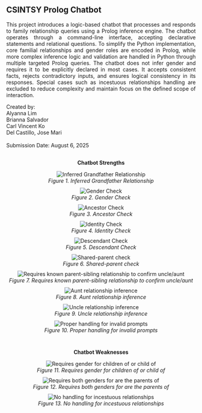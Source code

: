 ## CSINTSY Prolog Chatbot
<p align="justify">
This project introduces a logic-based chatbot that processes and responds to family relationship queries using a Prolog inference engine. The chatbot operates through a command-line interface, accepting declarative statements and relational questions. To simplify the Python implementation, core familial relationships and gender roles are encoded in Prolog, while more complex inference logic and validation are handled in Python through multiple targeted Prolog queries. The chatbot does not infer gender and requires it to be explicitly declared in most cases. It accepts consistent facts, rejects contradictory inputs, and ensures logical consistency in its responses. Special cases such as incestuous relationships handling are excluded to reduce complexity and maintain focus on the defined scope of interaction.<br>
</p>
Created by:<br> Alyanna Lim <br>
Brianna Salvador<br>
Carl Vincent Ko <br>
Del Castillo, Jose Mari<br><br>
Submission Date: August 6, 2025

##

<p align="center"><strong>Chatbot Strengths</strong></p>
<p align="center" style="margin: 10px 0;">
  <img src="https://github.com/user-attachments/assets/fb71f4d5-c829-4641-802e-27077dd6fa4b" alt="Inferred Grandfather Relationship" />
  <br>
  <em>Figure 1. Inferred Grandfather Relationship</em>
</p>

<p align="center" style="margin: 10px 0;">
  <img src="https://github.com/user-attachments/assets/e3afaef1-4ef2-49e2-b140-fad50738ef1b" alt="Gender Check" />
  <br>
  <em>Figure 2. Gender Check</em>
</p>

<p align="center" style="margin: 10px 0;">
  <img src="https://github.com/user-attachments/assets/6afa5171-4cc3-48f2-8448-1480829298c4" alt="Ancestor Check" />
  <br>
  <em>Figure 3. Ancestor Check</em>
</p>

<p align="center" style="margin: 10px 0;">
  <img src="https://github.com/user-attachments/assets/781ab340-9134-4793-8e7f-c8dff903e7d8" alt="Identity Check" />
  <br>
  <em>Figure 4. Identity Check</em>
</p>

<p align="center" style="margin: 10px 0;">
  <img src="https://github.com/user-attachments/assets/0518ba16-b425-46ae-ac2a-03863773731b" alt="Descendant Check" />
  <br>
  <em>Figure 5. Descendant Check</em>
</p>

<p align="center" style="margin: 10px 0;">
  <img src="https://github.com/user-attachments/assets/e6d63376-7f4e-42a6-a663-ad84e2519713" alt="Shared-parent check" />
  <br>
  <em>Figure 6. Shared-parent check</em>
</p>

<p align="center" style="margin: 10px 0;">
  <img src="https://github.com/user-attachments/assets/6af5547d-7617-4989-b7fa-b6726e40d1d4" alt="Requires known parent-sibling relationship to confirm uncle/aunt" />
  <br>
  <em>Figure 7. Requires known parent-sibling relationship to confirm uncle/aunt</em>
</p>

<p align="center" style="margin: 10px 0;">
  <img src="https://github.com/user-attachments/assets/7ade4e0a-2a3e-4c07-943b-1d416a31f119" alt="Aunt relationship inference" />
  <br>
  <em>Figure 8. Aunt relationship inference</em>
</p>

<p align="center" style="margin: 10px 0;">
  <img src="https://github.com/user-attachments/assets/304699dd-8f5d-485e-922c-a096eac5df5b" alt="Uncle relationship inference" />
  <br>
  <em>Figure 9. Uncle relationship inference</em>
</p>

<p align="center" style="margin: 10px 0;">
  <img src="https://github.com/user-attachments/assets/95fd45cd-eab8-4551-9c01-78bdc7d1e8a4" alt="Proper handling for invalid prompts" />
  <br>
  <em>Figure 10. Proper handling for invalid prompts</em>
</p><br>
<p align="center"><strong>Chatbot Weaknesses</strong></p>
<p align="center" style="margin: 10px 0;">
  <img src="https://github.com/user-attachments/assets/214e18c1-7458-4982-b14d-205d756c2412" alt="Requires gender for children of or child of" />
  <br>
  <em>Figure 11. Requires gender for children of or child of</em>
</p>

<p align="center" style="margin: 10px 0;">
  <img src="https://github.com/user-attachments/assets/1bd7d444-9285-4c67-bfc8-d7cc94d00a0a" alt="Requires both genders for are the parents of" />
  <br>
  <em>Figure 12. Requires both genders for are the parents of</em>
</p>

<p align="center" style="margin: 10px 0;">
  <img src="https://github.com/user-attachments/assets/c4c14fb5-8e48-45ec-a888-0c3101882cd9" alt="No handling for incestuous relationships" />
  <br>
  <em>Figure 13. No handling for incestuous relationships</em>
</p>




